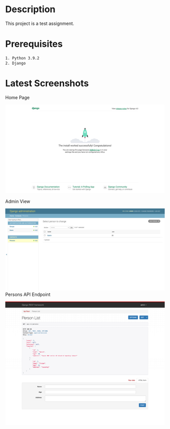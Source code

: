 # Description

This project is a test assignment.

# Prerequisites

    1. Python 3.9.2
    2. Django
    
# Latest Screenshots
 Home Page

 ![Screenshot](images/001.png)
 
 Admin View
 
 ![Screenshot](images/002.png) 
 Persons API Endpoint
 
 ![Screenshot](images/003.png)

